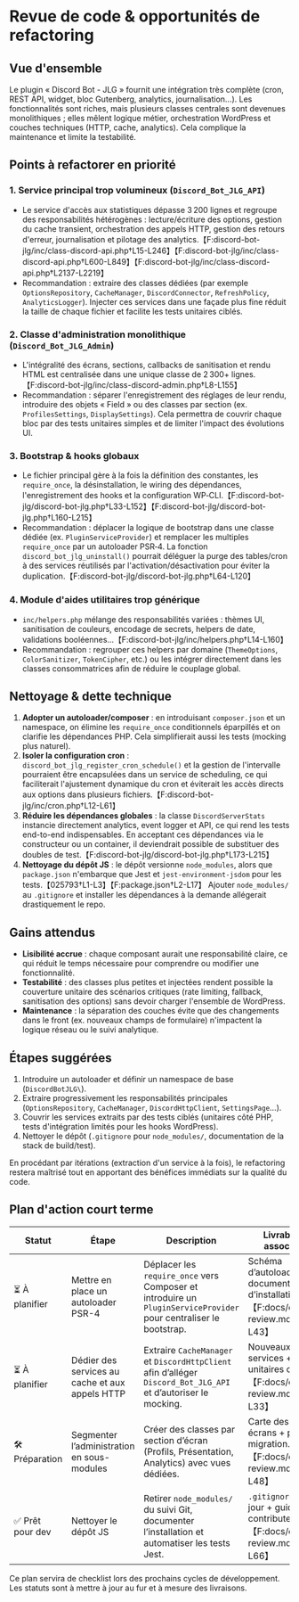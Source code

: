 # Revue de code & opportunités de refactoring

## Vue d'ensemble
Le plugin « Discord Bot - JLG » fournit une intégration très complète (cron, REST API, widget, bloc Gutenberg, analytics, journalisation…). Les fonctionnalités sont riches, mais plusieurs classes centrales sont devenues monolithiques ; elles mêlent logique métier, orchestration WordPress et couches techniques (HTTP, cache, analytics). Cela complique la maintenance et limite la testabilité.

## Points à refactorer en priorité

### 1. Service principal trop volumineux (`Discord_Bot_JLG_API`)
* Le service d'accès aux statistiques dépasse 3 200 lignes et regroupe des responsabilités hétérogènes : lecture/écriture des options, gestion du cache transient, orchestration des appels HTTP, gestion des retours d'erreur, journalisation et pilotage des analytics.【F:discord-bot-jlg/inc/class-discord-api.php†L15-L246】【F:discord-bot-jlg/inc/class-discord-api.php†L600-L849】【F:discord-bot-jlg/inc/class-discord-api.php†L2137-L2219】
* Recommandation : extraire des classes dédiées (par exemple `OptionsRepository`, `CacheManager`, `DiscordConnector`, `RefreshPolicy`, `AnalyticsLogger`). Injecter ces services dans une façade plus fine réduit la taille de chaque fichier et facilite les tests unitaires ciblés.

### 2. Classe d'administration monolithique (`Discord_Bot_JLG_Admin`)
* L'intégralité des écrans, sections, callbacks de sanitisation et rendu HTML est centralisée dans une unique classe de 2 300+ lignes.【F:discord-bot-jlg/inc/class-discord-admin.php†L8-L155】
* Recommandation : séparer l'enregistrement des réglages de leur rendu, introduire des objets « Field » ou des classes par section (ex. `ProfilesSettings`, `DisplaySettings`). Cela permettra de couvrir chaque bloc par des tests unitaires simples et de limiter l'impact des évolutions UI.

### 3. Bootstrap & hooks globaux
* Le fichier principal gère à la fois la définition des constantes, les `require_once`, la désinstallation, le wiring des dépendances, l'enregistrement des hooks et la configuration WP‑CLI.【F:discord-bot-jlg/discord-bot-jlg.php†L33-L152】【F:discord-bot-jlg/discord-bot-jlg.php†L160-L215】
* Recommandation : déplacer la logique de bootstrap dans une classe dédiée (ex. `PluginServiceProvider`) et remplacer les multiples `require_once` par un autoloader PSR‑4. La fonction `discord_bot_jlg_uninstall()` pourrait déléguer la purge des tables/cron à des services réutilisés par l'activation/désactivation pour éviter la duplication.【F:discord-bot-jlg/discord-bot-jlg.php†L64-L120】

### 4. Module d'aides utilitaires trop générique
* `inc/helpers.php` mélange des responsabilités variées : thèmes UI, sanitisation de couleurs, encodage de secrets, helpers de date, validations booléennes…【F:discord-bot-jlg/inc/helpers.php†L14-L160】
* Recommandation : regrouper ces helpers par domaine (`ThemeOptions`, `ColorSanitizer`, `TokenCipher`, etc.) ou les intégrer directement dans les classes consommatrices afin de réduire le couplage global.

## Nettoyage & dette technique

1. **Adopter un autoloader/composer** : en introduisant `composer.json` et un namespace, on élimine les `require_once` conditionnels éparpillés et on clarifie les dépendances PHP. Cela simplifierait aussi les tests (mocking plus naturel).
2. **Isoler la configuration cron** : `discord_bot_jlg_register_cron_schedule()` et la gestion de l'intervalle pourraient être encapsulées dans un service de scheduling, ce qui faciliterait l'ajustement dynamique du cron et éviterait les accès directs aux options dans plusieurs fichiers.【F:discord-bot-jlg/inc/cron.php†L12-L61】
3. **Réduire les dépendances globales** : la classe `DiscordServerStats` instancie directement analytics, event logger et API, ce qui rend les tests end-to-end indispensables. En acceptant ces dépendances via le constructeur ou un container, il deviendrait possible de substituer des doubles de test.【F:discord-bot-jlg/discord-bot-jlg.php†L173-L215】
4. **Nettoyage du dépôt JS** : le dépôt versionne `node_modules`, alors que `package.json` n'embarque que Jest et `jest-environment-jsdom` pour les tests.【025793†L1-L3】【F:package.json†L2-L17】 Ajouter `node_modules/` au `.gitignore` et installer les dépendances à la demande allégerait drastiquement le repo.

## Gains attendus
* **Lisibilité accrue** : chaque composant aurait une responsabilité claire, ce qui réduit le temps nécessaire pour comprendre ou modifier une fonctionnalité.
* **Testabilité** : des classes plus petites et injectées rendent possible la couverture unitaire des scénarios critiques (rate limiting, fallback, sanitisation des options) sans devoir charger l'ensemble de WordPress.
* **Maintenance** : la séparation des couches évite que des changements dans le front (ex. nouveaux champs de formulaire) n'impactent la logique réseau ou le suivi analytique.

## Étapes suggérées
1. Introduire un autoloader et définir un namespace de base (`DiscordBotJLG\`).
2. Extraire progressivement les responsabilités principales (`OptionsRepository`, `CacheManager`, `DiscordHttpClient`, `SettingsPage`…).
3. Couvrir les services extraits par des tests ciblés (unitaires côté PHP, tests d'intégration limités pour les hooks WordPress).
4. Nettoyer le dépôt (`.gitignore` pour `node_modules/`, documentation de la stack de build/test).

En procédant par itérations (extraction d'un service à la fois), le refactoring restera maîtrisé tout en apportant des bénéfices immédiats sur la qualité du code.

## Plan d'action court terme

| Statut | Étape | Description | Livrables associés |
| --- | --- | --- | --- |
| ⏳ À planifier | Mettre en place un autoloader PSR-4 | Déplacer les `require_once` vers Composer et introduire un `PluginServiceProvider` pour centraliser le bootstrap. | Schéma d’autoload + documentation d’installation.【F:docs/code-review.md†L25-L43】 |
| ⏳ À planifier | Dédier des services au cache et aux appels HTTP | Extraire `CacheManager` et `DiscordHttpClient` afin d’alléger `Discord_Bot_JLG_API` et d’autoriser le mocking. | Nouveaux services + tests unitaires ciblés.【F:docs/code-review.md†L15-L33】 |
| 🛠️ Préparation | Segmenter l’administration en sous-modules | Créer des classes par section d’écran (Profils, Présentation, Analytics) avec vues dédiées. | Carte des écrans + plan de migration.【F:docs/code-review.md†L35-L48】 |
| ✅ Prêt pour dev | Nettoyer le dépôt JS | Retirer `node_modules/` du suivi Git, documenter l’installation et automatiser les tests Jest. | `.gitignore` mis à jour + guide contributeur.【F:docs/code-review.md†L63-L66】 |

Ce plan servira de checklist lors des prochains cycles de développement. Les statuts sont à mettre à jour au fur et à mesure des livraisons.
